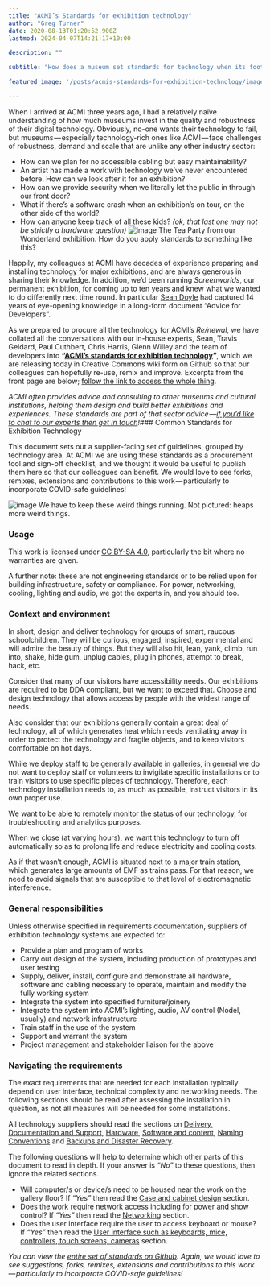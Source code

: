 ```yaml
---
title: "ACMI’s Standards for exhibition technology"
author: "Greg Turner"
date: 2020-08-13T01:20:52.900Z
lastmod: 2024-04-07T14:21:17+10:00

description: ""

subtitle: "How does a museum set standards for technology when its footprint is so varied? Here’s our attempt, and we’ve made it remixable."

featured_image: '/posts/acmis-standards-for-exhibition-technology/images/1.jpeg'

---
```


When I arrived at ACMI three years ago, I had a relatively naïve understanding of how much museums invest in the quality and robustness of their digital technology. Obviously, no-one wants their technology to fail, but museums — especially technology-rich ones like ACMI — face challenges of robustness, demand and scale that are unlike any other industry sector:

* How can we plan for no accessible cabling but easy maintainability?
* An artist has made a work with technology we’ve never encountered before. How can we look after it for an exhibition?
* How can we provide security when we literally let the public in through our front door?
* What if there’s a software crash when an exhibition’s on tour, on the other side of the world?
* How can anyone keep track of all these kids? _(ok, that last one may not be strictly a hardware question)_
![image](/posts/acmis-standards-for-exhibition-technology/images/1.jpeg#layoutTextWidth)
The Tea Party from our Wonderland exhibition. How do you apply standards to something like this?

Happily, my colleagues at ACMI have decades of experience preparing and installing technology for major exhibitions, and are always generous in sharing their knowledge. In addition, we’d been running _Screenworlds_, our permanent exhibition, for coming up to ten years and knew what we wanted to do differently next time round. In particular [Sean Doyle](https://medium.com/u/2a58c737dea8) had captured 14 years of eye-opening knowledge in a long-form document “Advice for Developers”.

As we prepared to procure all the technology for ACMI’s _Re/newal_, we have collated all the conversations with our in-house experts, Sean, Travis Geldard, Paul Cuthbert, Chris Harris, Glenn Willey and the team of developers into **“**[**ACMI’s standards for exhibition technology**](https://github.com/ACMILabs/tech-standards/wiki)**”**, which we are releasing today in Creative Commons wiki form on Github so that our colleagues can hopefully re-use, remix and improve. Excerpts from the front page are below; [follow the link to access the whole thing](https://github.com/ACMILabs/tech-standards/wiki).

_ACMI often provides advice and consulting to other museums and cultural institutions, helping them design and build better exhibitions and experiences. These standards are part of that sector advice —_[_if you’d like to chat to our experts then get in touch_](https://www.acmi.net.au/contact/)_!_### Common Standards for Exhibition Technology

This document sets out a supplier-facing set of guidelines, grouped by technology area. At ACMI we are using these standards as a procurement tool and sign-off checklist, and we thought it would be useful to publish them here so that our colleagues can benefit. We would love to see forks, remixes, extensions and contributions to this work — particularly to incorporate COVID-safe guidelines!

![image](/posts/acmis-standards-for-exhibition-technology/images/2.jpeg#layoutTextWidth)
We have to keep these weird things running. Not pictured: heaps more weird things.

### Usage

This work is licensed under [CC BY-SA 4.0](https://github.com/ACMILabs/tech-standards/wiki/LICENSE.md), particularly the bit where no warranties are given.

A further note: these are not engineering standards or to be relied upon for building infrastructure, safety or compliance. For power, networking, cooling, lighting and audio, we got the experts in, and you should too.

### Context and environment

In short, design and deliver technology for groups of smart, raucous schoolchildren. They will be curious, engaged, inspired, experimental and will admire the beauty of things. But they will also hit, lean, yank, climb, run into, shake, hide gum, unplug cables, plug in phones, attempt to break, hack, etc.

Consider that many of our visitors have accessibility needs. Our exhibitions are required to be DDA compliant, but we want to exceed that. Choose and design technology that allows access by people with the widest range of needs.

Also consider that our exhibitions generally contain a great deal of technology, all of which generates heat which needs ventilating away in order to protect the technology and fragile objects, and to keep visitors comfortable on hot days.

While we deploy staff to be generally available in galleries, in general we do not want to deploy staff or volunteers to invigilate specific installations or to train visitors to use specific pieces of technology. Therefore, each technology installation needs to, as much as possible, instruct visitors in its own proper use.

We want to be able to remotely monitor the status of our technology, for troubleshooting and analytics purposes.

When we close (at varying hours), we want this technology to turn off automatically so as to prolong life and reduce electricity and cooling costs.

As if that wasn’t enough, ACMI is situated next to a major train station, which generates large amounts of EMF as trains pass. For that reason, we need to avoid signals that are susceptible to that level of electromagnetic interference.

### General responsibilities

Unless otherwise specified in requirements documentation, suppliers of exhibition technology systems are expected to:

* Provide a plan and program of works
* Carry out design of the system, including production of prototypes and user testing
* Supply, deliver, install, configure and demonstrate all hardware, software and cabling necessary to operate, maintain and modify the fully working system
* Integrate the system into specified furniture/joinery
* Integrate the system into ACMI’s lighting, audio, AV control (Nodel, usually) and network infrastructure
* Train staff in the use of the system
* Support and warrant the system
* Project management and stakeholder liaison for the above

### Navigating the requirements

The exact requirements that are needed for each installation typically depend on user interface, technical complexity and networking needs. The following sections should be read after assessing the installation in question, as not all measures will be needed for some installations.

All technology suppliers should read the sections on [Delivery, Documentation and Support](https://github.com/ACMILabs/tech-standards/wiki/Delivery%2C-Documentation-and-Support), [Hardware](https://github.com/ACMILabs/tech-standards/wiki/Hardware), [Software and content](https://github.com/ACMILabs/tech-standards/wiki/Software-and-content), [Naming Conventions](https://github.com/ACMILabs/tech-standards/wiki/Naming-Conventions) and [Backups and Disaster Recovery](https://github.com/ACMILabs/tech-standards/wiki/Backups-and-disaster-recovery).

The following questions will help to determine which other parts of this document to read in depth. If your answer is _“No”_ to these questions, then ignore the related sections.

* Will computer/s or device/s need to be housed near the work on the gallery floor? If _“Yes”_ then read the [Case and cabinet design](https://github.com/ACMILabs/tech-standards/wiki/Case-and-cabinet-design) section.
* Does the work require network access including for power and show control? If _“Yes”_ then read the [Networking](https://github.com/ACMILabs/tech-standards/wiki/Networking) section.
* Does the user interface require the user to access keyboard or mouse? If _“Yes”_ then read the [User interface such as keyboards, mice, controllers, touch screens, cameras](https://github.com/ACMILabs/tech-standards/wiki/User-interface-such-as-keyboards%2C-mice%2C-controllers%2C-touch-screens%2C-cameras) section.

_You can view the_ [_entire set of standards on Github_](https://github.com/ACMILabs/tech-standards/wiki)_. Again, we would love to see suggestions, forks, remixes, extensions and contributions to this work — particularly to incorporate COVID-safe guidelines!_

